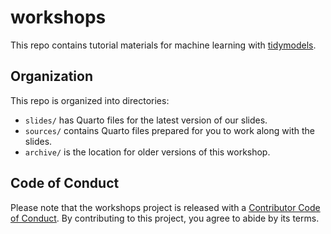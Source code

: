 # workshops

This repo contains tutorial materials for machine learning with [tidymodels](https://www.tidymodels.org/).

## Organization

This repo is organized into directories:

-   `slides/` has Quarto files for the latest version of our slides.
-   `sources/` contains Quarto files prepared for you to work along with the slides.
-   `archive/` is the location for older versions of this workshop.

## Code of Conduct

Please note that the workshops project is released with a [Contributor Code of Conduct](https://contributor-covenant.org/version/2/1/CODE_OF_CONDUCT.html).
By contributing to this project, you agree to abide by its terms.
